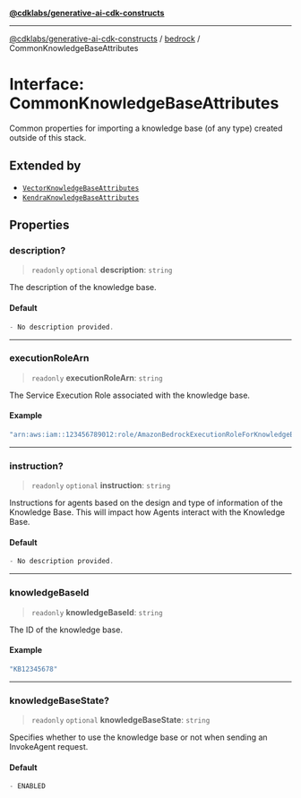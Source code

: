 [**@cdklabs/generative-ai-cdk-constructs**](../../../README.md)

***

[@cdklabs/generative-ai-cdk-constructs](../../../README.md) / [bedrock](../README.md) / CommonKnowledgeBaseAttributes

# Interface: CommonKnowledgeBaseAttributes

Common properties for importing a knowledge base (of any type) created outside of this stack.

## Extended by

- [`VectorKnowledgeBaseAttributes`](VectorKnowledgeBaseAttributes.md)
- [`KendraKnowledgeBaseAttributes`](KendraKnowledgeBaseAttributes.md)

## Properties

### description?

> `readonly` `optional` **description**: `string`

The description of the knowledge base.

#### Default

```ts
- No description provided.
```

***

### executionRoleArn

> `readonly` **executionRoleArn**: `string`

The Service Execution Role associated with the knowledge base.

#### Example

```ts
"arn:aws:iam::123456789012:role/AmazonBedrockExecutionRoleForKnowledgeBaseawscdkbdgeBaseKB12345678"
```

***

### instruction?

> `readonly` `optional` **instruction**: `string`

Instructions for agents based on the design and type of information of the
Knowledge Base. This will impact how Agents interact with the Knowledge Base.

#### Default

```ts
- No description provided.
```

***

### knowledgeBaseId

> `readonly` **knowledgeBaseId**: `string`

The ID of the knowledge base.

#### Example

```ts
"KB12345678"
```

***

### knowledgeBaseState?

> `readonly` `optional` **knowledgeBaseState**: `string`

Specifies whether to use the knowledge base or not when sending an InvokeAgent request.

#### Default

```ts
- ENABLED
```
